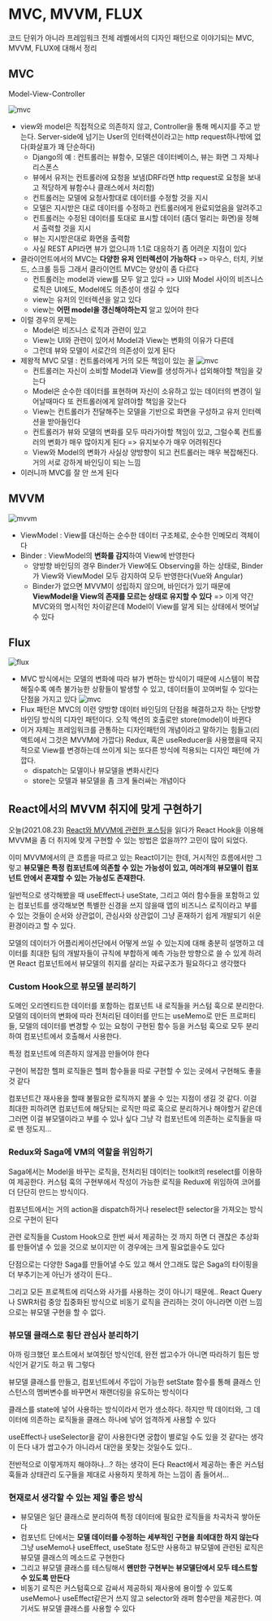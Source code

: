 # MVC, MVVM, FLUX

코드 단위가 아니라 프레임워크 전체 레벨에서의 디자인 패턴으로 이야기되는 MVC, MVVM, FLUX에 대해서 정리

## MVC

Model-View-Controller

![mvc](https://www.plantuml.com/plantuml/svg/SoWkIImgAStDuIfAJIv9p4lFILK8oqmjH-BwvgUa8aixv-UL5ENdvAGMSN61b2heHcTafgIaviL2b2fOAIWfm84I5qJGnaPN5qch0aGhM5Gf9R4aKGdPN8VKl1IWcm00)

- view와 model은 직접적으로 의존하지 않고, Controller을 통해 메시지를 주고 받는다. Server-side에 넘기는 User의 인터랙션이라고는 http request하나밖에 없다(화살표가 꽤 단순하다)
  - Django의 예 : 컨트롤러는 뷰함수, 모델은 데이터베이스, 뷰는 화면 그 자체나 리스폰스
  - 뷰에서 유저는 컨트롤러에 요청을 보냄(DRF라면 http request로 요청을 보내고 적당하게 뷰함수나 클래스에서 처리함)
  - 컨트롤러는 모델에 요청사항대로 데이터를 수정할 것을 지시
  - 모델은 지시받은 대로 데이터를 수정하고 컨트롤러에게 완료되었음을 알려주고
  - 컨트롤러는 수정된 데이터를 토대로 표시할 데이터 (좀더 멀리는 화면)을 정해서 출력할 것을 지시
  - 뷰는 지시받은대로 화면을 출력함
  - 사실 REST API라면 뷰가 없으니까 1:1로 대응하기 좀 어려운 지점이 있다
- 클라이언트에서의 MVC는 **다양한 유저 인터렉션이 가능하다** => 마우스, 터치, 키보드, 스크롤 등등 그래서 클라이언트 MVC는 양상이 좀 다르다
  - 컨트롤러는 model과 view를 모두 알고 있다 => UI와 Model 사이의 비즈니스 로직은 UI에도, Model에도 의존성이 생길 수 있다
  - view는 유저의 인터렉션을 알고 있다
  - view는 **어떤 model을 갱신해야하는지** 알고 있어야 한다
- 이럴 경우의 문제는
  - Model은 비즈니스 로직과 관련이 있고
  - View는 UI와 관련이 있어서 Model과 View는 변화의 이유가 다른데
  - 그런데 뷰와 모델이 서로간의 의존성이 있게 된다 
- 제왕적 MVC 모델 : 컨트롤러에게 거의 모든 책임이 있는 꼴
![mvc](https://www.plantuml.com/plantuml/svg/SoWkIImgAStDuIfAJIv9p4lFILK8oqmjH-BwvgUa8aixv-UL5ENdvAGMSN61b2hewaPdPAQafER55cMcPvJewaAqA5WfA2d0WH8NH51NLzVE3iaC1QYuZGrG1aKSR3P4M2abiIHH2TbcgCMePd4vfEQb0Fq20000)
  - 컨트롤러는 자신이 소비할 Model과 View를 생성하거나 섭외해야할 책임을 갖는다
  - Model은 순수한 데이터를 표현하며 자신이 소유하고 있는 데이터의 변경이 일어날때마다 또 컨트롤러에게 알려야할 책임을 갖는다
  - View는 컨트롤러가 전달해주는 모델을 기반으로 화면을 구성하고 유저 인터렉션을 받아들인다
  - 컨트롤러가 뷰와 모델의 변화를 모두 따라가야할 책임이 있고, 그럴수록 컨트롤러의 변화가 매우 많아지게 된다 => 유지보수가 매우 어려워진다
  - View와 Model의 변화가 사실상 양방향이 되고 컨트롤러는 매우 복잡해진다. 거의 서로 강하게 바인딩이 되는 느낌
- 이러니까 MVC를 잘 안 쓰게 된다

## MVVM

![mvvm](https://www.plantuml.com/plantuml/svg/SoWkIImgAStDuIfAJIv9p4lFILK8oqmjH-8wPUQbf1OX2VZcfwJcS2Mcf-QLWDL2-5mWfe9kT4PcIafgNYn4bOALWf825g04KMrZewiBCnz2AUZQsI4C1MdNqifFAaujAaijqj9Iue88W_KXL455TL7rSZcavgK0VGO0)

- ViewModel : View를 대신하는 순수한 데이터 구조체로, 순수한 인메모리 객체이다
- Binder : ViewModel의 **변화를 감지**하여 View에 반영한다
  - 양방향 바인딩의 경우 Binder가 View에도 Observing을 하는 상태로, Binder가 View와 ViewModel 모두 감지하여 모두 반영한다(Vue와 Angular)
  - Binder가 없으면 MVVM이 성립하지 않으며, 바인더가 있기 때문에 **ViewModel을 View의 존재를 모르는 상태로 유지할 수 있다** => 이게 약간 MVC와의 명시적인 차이같은데 Model이 View를 알게 되는 상태에서 벗어날 수 있다

## Flux

![flux](https://taeny.dev/static/8ef687083384d183ff57c029daa5a6c4/9f82e/flux.png)

- MVC 방식에서는 모델의 변화에 따라 뷰가 변하는 방식이기 때문에 시스템이 복잡해질수록 예측 불가능한 상황들이 발생할 수 있고, 데이터들이 꼬여버릴 수 있다는 단점을 가지고 있다
![mvc](https://taeny.dev/static/7ee5bf84ed49bf3e248afaac077b9196/c483d/mvcbinding.png)
- Flux 패턴은 MVC의 이런 양방향 데이터 바인딩의 단점을 해결하고자 하는 단방향 바인딩 방식의 디자인 패턴이다. 오직 액션의 호출로만 store(model)이 바뀐다
- 이거 자체는 프레임워크를 관통하는 디자인패턴의 개념이라고 말하기는 힘들고(리액트에서 그것은 MVVM에 가깝다) Redux, 혹은 useReducer을 사용했을때 국지적으로 View를 변경하는데 쓰이게 되는 또다른 방식에 적용되는 디자인 패턴에 가깝다.
  - dispatch는 모델이나 뷰모델을 변화시킨다
  - store는 모델과 뷰모델을 좀 크게 둘러싸는 개념이다 

## React에서의 MVVM 취지에 맞게 구현하기

오늘(2021.08.23) [React와 MVVM에 관련한 포스팅](https://www.bsidesoft.com/8280)을 읽다가 React Hook을 이용해 MVVM을 좀 더 취지에 맞게 구현할 수 있는 방법은 없을까?? 고민이 많이 되었다. 

이미 MVVM에서의 큰 흐름을 따르고 있는 React이기는 한데, 거시적인 흐름에서만 그렇고 **뷰모델은 특정 컴포넌트에 의존할 수 있는 가능성이 있고, 여러개의 뷰모델이 컴포넌트 안에서 혼재할 수 있는 가능성도 존재한다.**

일반적으로 생각해봤을 때 useEffect나 useState, 그리고 여러 함수들을 포함하고 있는 컴포넌트를 생각해보면 특별한 신경을 쓰지 않을때 앱의 비즈니스 로직이라고 부를 수 있는 것들이 순서와 상관없이, 관심사와 상관없이 그냥 혼재하기 쉽게 개발되기 쉬운 환경이라고 할 수 있다.

모델의 데이터가 어플리케이션단에서 어떻게 쓰일 수 있는지에 대해 충분히 설명하고 데이터를 최대한 팀의 개발자들이 규칙에 부합하게 예측 가능한 방향으로 쓸 수 있게 하려면 React 컴포넌트에서 뷰모델의 취지를 살리는 자료구조가 필요하다고 생각했다

### Custom Hook으로 뷰모델 분리하기

도메인 오리엔티드한 데이터를 포함하는 컴포넌트 내 로직들을 커스텀 훅으로 분리한다. 모델의 데이터의 변화에 따라 전처리된 데이터를 만드는 useMemo로 만든 프로퍼티들, 모델의 데이터를 변경할 수 있는 요청이 구현된 함수 등을 커스텀 훅으로 모두 분리하여 컴포넌트에서 호출해서 사용한다.

특정 컴포넌트에 의존하지 않게끔 만들어야 한다

구현이 복잡한 헬퍼 로직들은 헬퍼 함수들을 따로 구현할 수 있는 곳에서 구현해도 좋을 것 같다  

컴포넌트간 재사용을 할때 불필요한 로직까지 붙을 수 있는 지점이 생길 것 같다. 이걸 최대한 피하려면 컴포넌트에 해당되는 로직만 따로 훅으로 분리하거나 해야할거 같은데 그러면 이걸 뷰모델이라고 부를 수 있나 싶다 그냥 각 컴포넌트에 의존하는 로직들을 따로 뗀 정도지...

### Redux와 Saga에 VM의 역할을 위임하기

Saga에서는 Model을 바꾸는 로직을, 전처리된 데이터는 toolkit의 reselect를 이용하여 제공한다. 커스텀 훅의 구현부에서 작성이 가능한 로직을 Redux에 위임하여 코어를 더 단단히 만드는 방식이다. 

컴포넌트에서는 거의 action을 dispatch하거나 reselect한 selector을 가져오는 방식으로 구현이 된다

관련 로직들을 Custom Hook으로 한번 싸서 제공하는 것 까지 하면 더 괜찮은 추상화를 만들어낼 수 있을 것으로 보이지만 이 경우에는 크게 필요없을수도 있다

단점으로는 다양한 Saga를 만들어낼 수도 있고 해서 안그래도 많은 Saga의 타이핑을 더 부추기는게 아닌가 생각이 든다.. 

그리고 모든 프로젝트에 리덕스와 사가를 사용하는 것이 아니기 때문에.. React Query나 SWR처럼 중앙 집중화된 방식으로 비동기 로직을 관리하는 것이 아니라면 이런 느낌으로는 뷰모델 구현을 할 수 없다.

### 뷰모델 클래스로 횡단 관심사 분리하기

아까 링크했던 포스트에서 보여줬던 방식인데, 완전 쌉고수가 아니면 따라하기 힘든 방식인거 같기도 하고 뭐 그렇다

뷰모델 클래스를 만들고, 컴포넌트에서 주입이 가능한 setState 함수를 통해 클래스 인스턴스의 멤버변수를 바꾸면서 재랜더링을 유도하는 방식이다

클래스를 state에 넣어 사용하는 방식이라서 먼가 생소하다. 하지만 딱 데이터와, 그 데이터에 의존하는 로직들을 클래스 하나에 넣어 엄격하게 사용할 수 있다

useEffect나 useSelector을 같이 사용한다면 궁합이 별로일 수도 있을 것 같다는 생각이 든다 내가 쌉고수가 아니라서 대안을 못찾는 것일수도 있다..

전반적으로 이렇게까지 해야하나...? 하는 생각이 든다 React에서 제공하는 좋은 커스텀 훅들과 상태관리 도구들을 제대로 사용하지 못하게 하는 느낌이 좀 들어서...  

### 현재로서 생각할 수 있는 제일 좋은 방식 

- 뷰모델은 일단 클래스로 분리하여 특정 데이터에 필요한 로직들을 차곡차곡 쌓아둔다
- 컴포넌트 단에서는 **모델 데이터를 수정하는 세부적인 구현을 최에대한 하지 않는다** 그냥 useMemo나 useEffect, useState 정도만 사용하고 뷰모델에 관련된 로직은 뷰모델 클래스의 메소드로 구현한다
- 그리고 뷰모델 클래스를 테스팅해서 **왠만한 구현부는 뷰모델단에서 모두 테스트할 수 있도록 만든다**
- 비동기 로직은 커스텀훅으로 감싸서 제공하되 재사용에 용이할 수 있도록 useMemo나 useEffect같은거 쓰지 않고 selector와 래퍼 함수만을 제공한다. 여기서도 뷰모델 클래스를 사용할 수 있다
